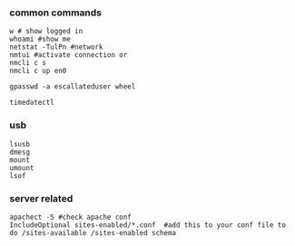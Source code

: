 ### common commands
```
w # show logged in
whoami #show me
netstat -TulPn #network
nmtui #activate connection or
nmcli c s
nmcli c up en0

gpasswd -a escallateduser wheel

timedatectl
```

### usb
```
lsusb
dmesg
mount
umount
lsof
```

### server related
```
apachect -S #check apache conf
IncludeOptional sites-enabled/*.conf  #add this to your conf file to do /sites-available /sites-enabled schema
```
